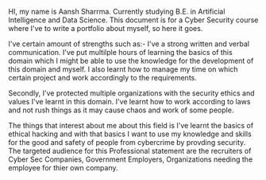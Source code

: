 HI, my name is Aansh Sharrma. Currently studying B.E. in Artificial Intelligence and Data Science.
This document is for a Cyber Security course where I've to write a portfolio about myself, so here it goes.

I've certain amount of strengths such as:- I've a strong written and verbal communication.
I've put multilple hours of learning the basics of this domain which I might be able to use the knowledge for the development of this domain and myself.
I also learnt how to manage my time on which certain project and work accordingly to the requirements.

Secondly, I've protected multiple organizations  with the security ethics and values I've learnt in this domain.
I've learnt how to work according to laws and not rush things as it may cause chaos and work of some people.

The things that interest about me about this field is I've learnt the basics of ethical hacking and with that basics I want to use my knowledge and skills for the good and safety of people from cybercrime by provding security.
The targeted audience for this Professional statement are the recruiters of Cyber Sec Companies, Government Employers, Organizations needing the employee for thier own company.
